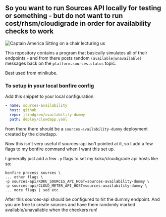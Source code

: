 ## So you want to run Sources API locally for testing or something - but do not want to run cost/rhsm/cloudigrade in order for availability checks to work
![Captain America Sitting on a chair lecturing us](https://cdn.vox-cdn.com/thumbor/g4cBNuBxtOTGOed6jQks0av8RGU=/0x0:970x545/1200x800/filters:focal(373x129:527x283)/cdn.vox-cdn.com/uploads/chorus_image/image/59766741/so_meme.0.jpg)

This repository contains a program that basically simulates all of their endpoints - and from there posts random `(available|unavailable)` messages back on the `platform.sources.status` topic.

Best used from minikube.

### To setup in your local bonfire config
Add this snippet to your local configuration:
```yaml
- name: sources-availability
  host: github
  repo: jlindgren/availability-dummy
  path: deploy/clowdapp.yaml
```
from there there should be a `sources-availability-dummy` deployment created by the clowdapp.

Now this isn't very useful if sources-api isn't pointed at it, so I add a few flags to my bonfire command when I want this set up.

I generally just add a few `-p` flags to set my koku/cloudigrade api hosts like so:
```
bonfire process sources \
... other flags \
-p sources-api/KOKU_SOURCES_API_HOST=sources-availability-dummy \
-p sources-api/CLOUD_METER_API_HOST=sources-availability-dummy \
... more flags | sed etc

```
After this sources-api should be configured to hit the dummy endpoint. And you are free to create sources and have them randomly marked available/unavailable when the checkers run!
